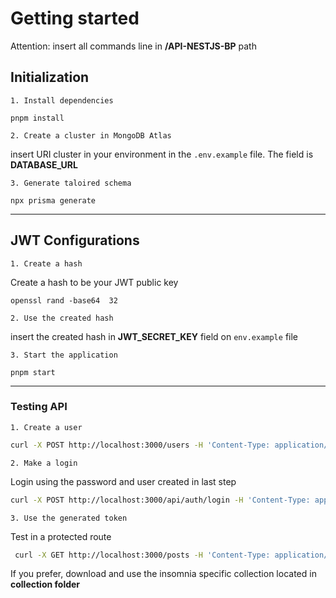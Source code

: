 # Getting started

Attention: insert all commands line in **/API-NESTJS-BP** path

## Initialization

`1. Install dependencies`

    pnpm install

`2. Create a cluster in MongoDB Atlas`

insert URI cluster in your environment in the `.env.example` file. The field is **DATABASE_URL**

`3. Generate taloired schema`

    npx prisma generate

---

## JWT Configurations

`1. Create a hash`

Create a hash to be your JWT public key

    openssl rand -base64  32

`2. Use the created hash`

insert the created hash in **JWT_SECRET_KEY** field on `env.example` file

`3. Start the application`

    pnpm start

---

### Testing API

`1. Create a user`

```bash
curl -X POST http://localhost:3000/users -H 'Content-Type: application/json' -d '{"name": "Marcos Felipe Ian Lopes", "email": "marcos@email.com", "password": "1234"}'
```

`2. Make a login`

Login using the password and user created in last step

```bash
curl -X POST http://localhost:3000/api/auth/login -H 'Content-Type: application/json' -d '{"email": "marcos@email.com", "password": "1234"}'
```

`3. Use the generated token`

Test in a protected route

```bash
 curl -X GET http://localhost:3000/posts -H 'Content-Type: application/json' -H "Authorization: Bearer {token}"
```

If you prefer, download and use the insomnia specific collection located in **collection folder**


